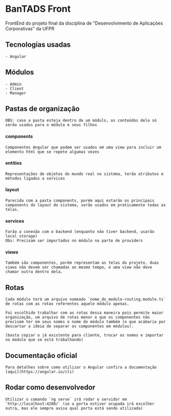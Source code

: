 # BanTADS Front

FrontEnd do projeto final da disciplina de "Desenvolvimento de Aplicações Corporativas" da UFPR

## Tecnologias usadas
    - Angular

## Módulos
    - Admin
    - Client
    - Manager
## Pastas de organização
    OBS: caso a pasta esteja dentro de um módulo, os conteúdos dela só serão usados para o módulo e seus filhos

#### components
    Componentes Angular que podem ser usados em uma view para incluir um elemento html que se repete algumas vezes
#### entities
    Representações de objetos do mundo real no sistema, terão atributos e métodos ligados a services

#### layout
    Parecida com a pasta components, porém aqui estarão os principais components do layout do sistema, serão usados em praticamente todas as telas.
#### services
    Farão a conexão com o backend (enquanto não tiver backend, usarão local storage)
    Obs: Precisam ser importados no módulo na parte de providers

#### views
    Também são componentes, porém representam as telas do projeto, duas views não devem ser chamadas ao mesmo tempo, e uma view não deve chamar outra dentro dela.

## Rotas
    Cada módulo terá um arquivo nomeado `nome_do_modulo-routing.module.ts` de rotas com as rotas referentes aquele módulo apenas.
    
    Foi escolhido trabalhar com as rotas dessa maneira pois permite maior organização, um arquivo de rotas menor e que os componentes não precisem ter em seus nomes o nome do módulo também (o que acabaria por descartar a ideia de separar os componentes em módulos).

    (basta copiar o já existente para cliente, trocar os nomes e importar no módulo que se está trabalhando)

## Documentação oficial
    Para detalhes sobre como utilizar o Angular confira a documentação [aqui](https://angular.io/cli)

## Rodar como desenvolvedor
    Utilizar o comando `ng serve` irá rodar o servidor em `http://localhost:4200/` (se a porta estiver ocupada irá escolher outra, mas ele sempre avisa qual porta está sendo utilizada)